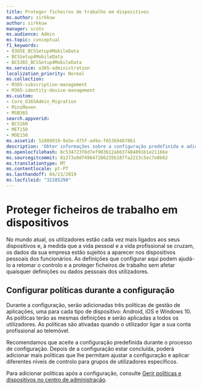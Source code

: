 ```yaml
---
title: Proteger ficheiros de trabalho em dispositivos
ms.author: sirkkuw
author: sirkkuw
manager: scotv
ms.audience: Admin
ms.topic: conceptual
f1_keywords:
- O365E_BCSSetup4MobileData
- BCSSetup4MobileData
- BCS365_BCSSetup4MobileData
ms.service: o365-administration
localization_priority: Normal
ms.collection:
- M365-subscription-management
- M365-identity-device-management
ms.custom:
- Core_O365Admin_Migration
- MiniMaven
- MSB365
search.appverid:
- BCS160
- MET150
- MOE150
ms.assetid: 52089919-9a5e-475f-a49a-f65369487861
description: 'Obter informações sobre a configuração predefinida e adicionar políticas de gestão de aplicações para proteger os dados da empresa em dispositivos móveis de pessoal dos utilizadores. '
ms.openlocfilehash: 8c534723f8d7ef903612ab637484891b1e21166e
ms.sourcegitcommit: 81273a9df49647286235b187fa2213c5ec7e8b62
ms.translationtype: MT
ms.contentlocale: pt-PT
ms.lasthandoff: 04/23/2019
ms.locfileid: "32285298"
---
```

# <a name="protect-work-files-on-devices"></a>Proteger ficheiros de trabalho em dispositivos

No mundo atual, os utilizadores estão cada vez mais ligados aos seus dispositivos e, à medida que a vida pessoal e a vida profissional se cruzam, os dados da sua empresa estão sujeitos a aparecer nos dispositivos pessoais dos funcionários. As definições que configurar aqui podem ajudá-lo a retomar o controlo e a proteger ficheiros de trabalho sem afetar quaisquer definições ou dados pessoais dos utilizadores.
  
## <a name="configuring-policies-during-setup"></a>Configurar políticas durante a configuração

Durante a configuração, serão adicionadas três políticas de gestão de aplicações, uma para cada tipo de dispositivo: Android, iOS e Windows 10. As políticas terão as mesmas definições e serão aplicadas a todos os utilizadores. As políticas são ativadas quando o utilizador ligar a sua conta profissional ao telemóvel.
  
Recomendamos que aceite a configuração predefinida durante o processo de configuração. Depois de a configuração estar concluída, poderá adicionar mais políticas que lhe permitam ajustar a configuração e aplicar diferentes níveis de controlo para grupos de utilizadores específicos.
  
Para adicionar políticas após a configuração, consulte [Gerir políticas e dispositivos no centro de administração](manage.md).
  

